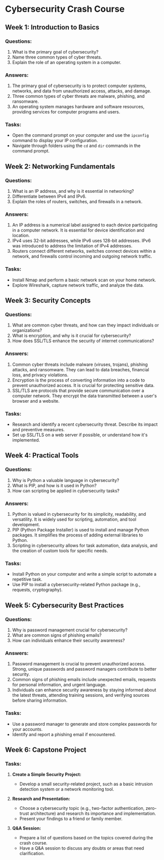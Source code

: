 # Cybersecurity Crash Course

## Week 1: Introduction to Basics
### Questions:
1. What is the primary goal of cybersecurity?
2. Name three common types of cyber threats.
3. Explain the role of an operating system in a computer.

### Answers:
1. The primary goal of cybersecurity is to protect computer systems, networks, and data from unauthorized access, attacks, and damage.
2. Three common types of cyber threats are malware, phishing, and ransomware.
3. An operating system manages hardware and software resources, providing services for computer programs and users.

### Tasks:
- Open the command prompt on your computer and use the `ipconfig` command to display your IP configuration.
- Navigate through folders using the `cd` and `dir` commands in the command prompt.

## Week 2: Networking Fundamentals
### Questions:
1. What is an IP address, and why is it essential in networking?
2. Differentiate between IPv4 and IPv6.
3. Explain the roles of routers, switches, and firewalls in a network.

### Answers:
1. An IP address is a numerical label assigned to each device participating in a computer network. It is essential for device identification and location.
2. IPv4 uses 32-bit addresses, while IPv6 uses 128-bit addresses. IPv6 was introduced to address the limitation of IPv4 addresses.
3. Routers connect different networks, switches connect devices within a network, and firewalls control incoming and outgoing network traffic.

### Tasks:
- Install Nmap and perform a basic network scan on your home network.
- Explore Wireshark, capture network traffic, and analyze the data.

## Week 3: Security Concepts
### Questions:
1. What are common cyber threats, and how can they impact individuals or organizations?
2. What is encryption, and why is it crucial for cybersecurity?
3. How does SSL/TLS enhance the security of internet communications?

### Answers:
1. Common cyber threats include malware (viruses, trojans), phishing attacks, and ransomware. They can lead to data breaches, financial loss, and privacy violations.
2. Encryption is the process of converting information into a code to prevent unauthorized access. It is crucial for protecting sensitive data.
3. SSL/TLS are protocols that provide secure communication over a computer network. They encrypt the data transmitted between a user's browser and a website.

### Tasks:
- Research and identify a recent cybersecurity threat. Describe its impact and preventive measures.
- Set up SSL/TLS on a web server if possible, or understand how it's implemented.

## Week 4: Practical Tools
### Questions:
1. Why is Python a valuable language in cybersecurity?
2. What is PIP, and how is it used in Python?
3. How can scripting be applied in cybersecurity tasks?

### Answers:
1. Python is valued in cybersecurity for its simplicity, readability, and versatility. It is widely used for scripting, automation, and tool development.
2. PIP (Python Package Installer) is used to install and manage Python packages. It simplifies the process of adding external libraries to Python.
3. Scripting in cybersecurity allows for task automation, data analysis, and the creation of custom tools for specific needs.

### Tasks:
- Install Python on your computer and write a simple script to automate a repetitive task.
- Use PIP to install a cybersecurity-related Python package (e.g., requests, cryptography).

## Week 5: Cybersecurity Best Practices
### Questions:
1. Why is password management crucial for cybersecurity?
2. What are common signs of phishing emails?
3. How can individuals enhance their security awareness?

### Answers:
1. Password management is crucial to prevent unauthorized access. Strong, unique passwords and password managers contribute to better security.
2. Common signs of phishing emails include unexpected emails, requests for personal information, and urgent language.
3. Individuals can enhance security awareness by staying informed about the latest threats, attending training sessions, and verifying sources before sharing information.

### Tasks:
- Use a password manager to generate and store complex passwords for your accounts.
- Identify and report a phishing email if encountered.

## Week 6: Capstone Project
### Tasks:
1. **Create a Simple Security Project:**
   - Develop a small security-related project, such as a basic intrusion detection system or a network monitoring tool.

2. **Research and Presentation:**
   - Choose a cybersecurity topic (e.g., two-factor authentication, zero-trust architecture) and research its importance and implementation.
   - Present your findings to a friend or family member.

3. **Q&A Session:**
   - Prepare a list of questions based on the topics covered during the crash course.
   - Have a Q&A session to discuss any doubts or areas that need clarification.
